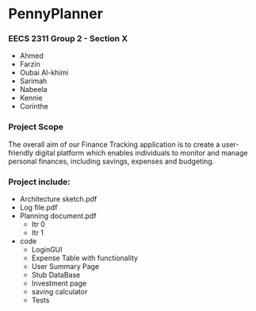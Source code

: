 # PennyPlanner
### EECS 2311 Group 2 - Section X
- Ahmed
- Farzin
- Oubai Al-khimi
- Sarimah
- Nabeela
- Kennie
- Corinthe

### Project Scope 
The overall aim of our Finance Tracking application is to create a user-friendly digital platform which enables individuals to monitor and manage personal finances, including savings, expenses and budgeting.

### Project include:
- Architecture sketch.pdf
- Log file.pdf
- Planning document.pdf
  - Itr 0
  - Itr 1
- code
  - LoginGUI
  - Expense Table with functionality
  - User Summary Page
  - Stub DataBase
  - Investment page
  - saving calculator
  - Tests
   	 	 

